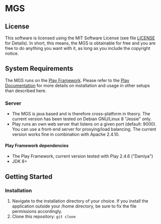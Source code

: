 # MGS
## License
This software is licensed using the MIT Software License (see file [LICENSE](https://github.com/musethno/MGS/blob/master/LICENSE) for Details). In short, this means, the MGS is obtainable for free and you are free to do anything you want with it, as long as you include the copyright notice.

## System Requirements
The MGS runs on the [Play Framework](https://www.playframework.com/). Please refer to the [Play Documentation](https://www.playframework.com/documentation/2.4.x/Home) for more details on installation and usage in other setups than described here.

### Server
- The MGS is java based and is therefore cross-platform in theory. The current version has been tested on Debian GNU/Linux 8 "Jessie" only.
- Play runs an own web server that listens on a given port (default: 9000). You can use a front-end server for proxying/load balancing. The current version works fine in combination with Apache 2.4.10.

#### Play Framework dependencies
- The Play Framework, current version tested with Play 2.4.6 ("Damiya")
- JDK 8+

## Getting Started
### Installation
1. Navigate to the installation directory of your choice. If you install the application outside your /home directory, be sure to fix the file permissions accordingly.
2. Clone this repository: ```git clone ```
